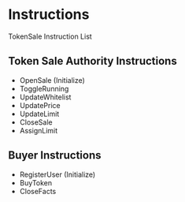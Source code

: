 # Instructions

TokenSale Instruction List

## Token Sale Authority Instructions

- OpenSale (Initialize)
- ToggleRunning
- UpdateWhitelist
- UpdatePrice
- UpdateLimit
- CloseSale
- AssignLimit

## Buyer Instructions
- RegisterUser (Initialize)
- BuyToken
- CloseFacts

